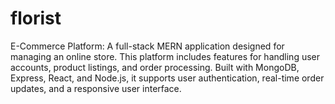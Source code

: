 # florist
E-Commerce Platform: A full-stack MERN application designed for managing an online store. This platform includes features for handling user accounts, product listings, and order processing. Built with MongoDB, Express, React, and Node.js, it supports user authentication, real-time order updates, and a responsive user interface.
